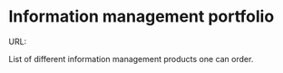 # Information management portfolio

URL: 

List of different information management products one can order. 
